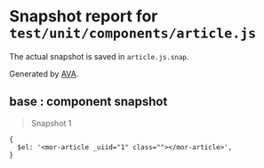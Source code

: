 # Snapshot report for `test/unit/components/article.js`

The actual snapshot is saved in `article.js.snap`.

Generated by [AVA](https://ava.li).

## base : component snapshot

> Snapshot 1

    {
      $el: '<mor-article _uiid="1" class=""></mor-article>',
    }
